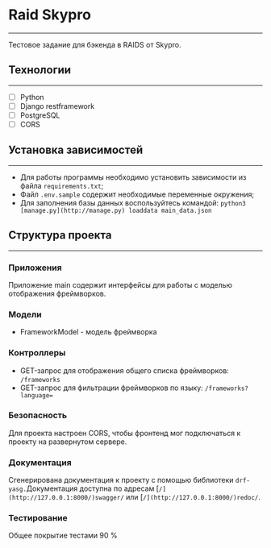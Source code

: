# Raid Skypro

---

Тестовое задание для бэкенда в RAIDS от Skypro.

## Технологии

---

- [ ]  Python
- [ ]  Django restframework
- [ ]  PostgreSQL
- [ ]  CORS

## Установка зависимостей

---

- Для работы программы необходимо установить зависимости из файла `requirements.txt`;
- Файл `.env.sample` содержит необходимые переменные окружения;
- Для заполнения базы данных воспользуйтесь командой: `python3 [manage.py](http://manage.py) loaddata main_data.json`

## Структура проекта

---

### Приложения

Приложение main содержит интерфейсы для работы с моделью отображения фреймворков.

### Модели

- FrameworkModel - модель фреймворка

### Контроллеры

- GET-запрос для отображения общего списка фреймворков: `/frameworks`
- GET-запрос для фильтрации фреймворков по языку: `/frameworks?language=`

### Безопасность

Для проекта настроен CORS, чтобы фронтенд мог подключаться к проекту на развернутом сервере.

### Документация

Сгенерирована документация к проекту с помощью библиотеки `drf-yasg.`Документация доступна по адресам [`/](http://127.0.0.1:8000/)swagger/` или [`/](http://127.0.0.1:8000/)redoc/`.

### Тестирование

Общее покрытие тестами 90 %